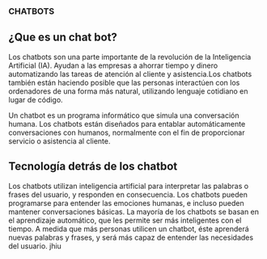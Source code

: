 ### CHATBOTS
## ¿Que es un chat bot?
Los chatbots son una parte importante de la revolución de la Inteligencia Artificial (IA). 
Ayudan a las empresas a ahorrar tiempo y dinero automatizando las tareas de atención al cliente y asistencia.Los chatbots también están haciendo posible que las personas interactúen con los ordenadores de una forma más natural, utilizando lenguaje cotidiano en lugar de código.

Un chatbot es un programa informático que simula una conversación humana. Los chatbots están diseñados para entablar automáticamente conversaciones con humanos, normalmente con el fin de proporcionar servicio o asistencia al cliente.

## Tecnología detrás de los chatbot
Los chatbots utilizan inteligencia artificial para interpretar las palabras o frases del usuario, y responden en consecuencia. Los chatbots pueden programarse para entender las emociones humanas, e incluso pueden mantener conversaciones básicas.
La mayoría de los chatbots se basan en el aprendizaje automático, que les permite ser más inteligentes con el tiempo. A medida que más personas utilicen un chatbot, éste aprenderá nuevas palabras y frases, y será más capaz de entender las necesidades del usuario.
jhiu
